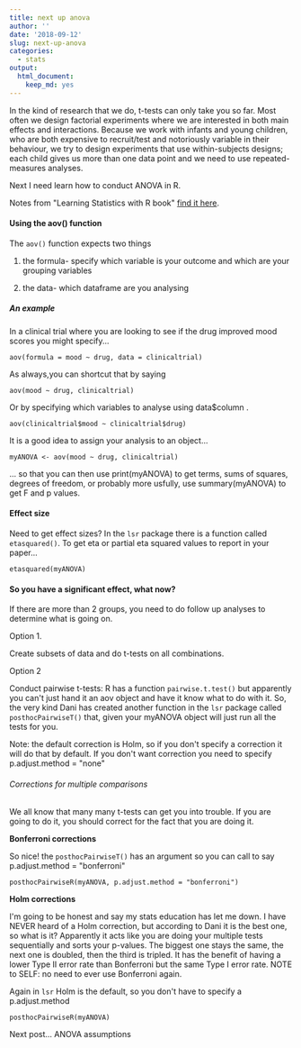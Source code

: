 ```yaml
---
title: next up anova
author: ''
date: '2018-09-12'
slug: next-up-anova
categories: 
  - stats
output:
  html_document:
    keep_md: yes
---
```


In the kind of research that we do, t-tests can only take you so far. Most often we design factorial experiments where we are interested in both main effects and interactions.  Because we work with infants and young children, who are both expensive to recruit/test and notoriously variable in their behaviour, we try to design experiments that use within-subjects designs; each child gives us more than one data point and we need to use repeated-measures analyses. 

Next I need learn how to conduct ANOVA in R. 

Notes from "Learning Statistics with R book" [find it here](https://compcogscisydney.org/learning-statistics-with-r/).

#### Using the aov() function 

The `aov()` function expects two things

1. the formula- specify which variable is your outcome and which are your grouping variables

2. the data- which dataframe are you analysing

##### An example

In a clinical trial where you are looking to see if the drug improved mood scores you might specify...

```
aov(formula = mood ~ drug, data = clinicaltrial)

```

As always,you can shortcut that by saying

```
aov(mood ~ drug, clinicaltrial)

```

Or by specifying which variables to analyse using data$column .

```
aov(clinicaltrial$mood ~ clinicaltrial$drug)

```

It is a good idea to assign your analysis to an object...

```
myANOVA <- aov(mood ~ drug, clinicaltrial)

```

... so that you can then use print(myANOVA) to get terms, sums of squares, degrees of freedom, or probably more usfully, use summary(myANOVA) to get F and p values.  


#### Effect size

Need to get effect sizes? In the `lsr` package there is a function called `etasquared()`. To get eta or partial eta squared values to report in your paper...

```
etasquared(myANOVA)
``` 

#### So you have a significant effect, what now?

If there are more than 2 groups, you need to do follow up analyses to determine what is going on. 

Option 1.  

Create subsets of data and do t-tests on all combinations. 

Option 2

Conduct pairwise t-tests: R has a function `pairwise.t.test()` but apparently you can't just hand it an aov object and have it know what to do with it. So, the very kind Dani has created another function in the `lsr` package called `posthocPairwiseT()` that, given your myANOVA object will just run all the tests for you. 

Note: the default correction is Holm, so if you don't specify a correction it will do that by default. If you don't want correction you need to specify p.adjust.method = "none"

###### Corrections for multiple comparisons
We all know that many many t-tests can get you into trouble. If you are going to do it, you should correct for the fact that you are doing it. 

**Bonferroni corrections**

So nice! the `posthocPairwiseT()` has an argument so you can call to say p.adjust.method = "bonferroni"

```
posthocPairwiseR(myANOVA, p.adjust.method = "bonferroni")
```
**Holm corrections**

I'm going to be honest and say my stats education has let me down. I have NEVER heard of a Holm correction, but according to Dani it is the best one, so what is it? Apparently it acts like you are doing your multiple tests sequentially and sorts your p-values.  The biggest one stays the same, the next one is doubled, then the third is tripled. It has the benefit of having a lower Type II error rate than Bonferroni but the same Type I error rate. NOTE to SELF: no need to ever use Bonferroni again. 

Again in `lsr` Holm is the default, so you don't have to specify a p.adjust.method

```
posthocPairwiseR(myANOVA)
```

Next post... ANOVA assumptions

